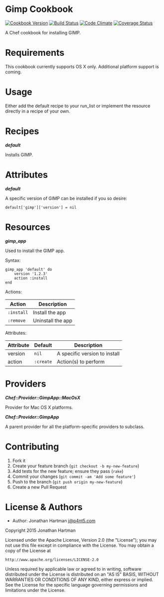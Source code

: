 Gimp Cookbook
=============
[![Cookbook Version](https://img.shields.io/cookbook/v/gimp.svg)][cookbook]
[![Build Status](https://img.shields.io/travis/RoboticCheese/gimp-chef.svg)][travis]
[![Code Climate](https://img.shields.io/codeclimate/github/RoboticCheese/gimp-chef.svg)][codeclimate]
[![Coverage Status](https://img.shields.io/coveralls/RoboticCheese/gimp-chef.svg)][coveralls]

[cookbook]: https://supermarket.chef.io/cookbooks/gimp
[travis]: https://travis-ci.org/RoboticCheese/gimp-chef
[codeclimate]: https://codeclimate.com/github/RoboticCheese/gimp-chef
[coveralls]: https://coveralls.io/r/RoboticCheese/gimp-chef

A Chef cookbook for installing GIMP.

Requirements
============

This cookbook currently supports OS X only. Additional platform support is
coming.

Usage
=====

Either add the default recipe to your run_list or implement the resource
directly in a recipe of your own.

Recipes
=======

***default***

Installs GIMP.

Attributes
==========

***default***

A specific version of GIMP can be installed if you so desire:

    default['gimp']['version'] = nil

Resources
=========

***gimp_app***

Used to install the GIMP app.

Syntax:

    gimp_app 'default' do
        version '1.2.3'
        action :install
    end

Actions:

| Action     | Description       |
|------------|-------------------|
| `:install` | Install the app   |
| `:remove`  | Uninstall the app |

Attributes:

| Attribute | Default   | Description                   |
|-----------|-----------|-------------------------------|
| version   | `nil`     | A specific version to install |
| action    | `:create` | Action(s) to perform          |

Providers
=========

***Chef::Provider::GimpApp::MacOsX***

Provider for Mac OS X platforms.

***Chef::Provider::GimpApp***

A parent provider for all the platform-specific providers to subclass.

Contributing
============

1. Fork it
2. Create your feature branch (`git checkout -b my-new-feature`)
3. Add tests for the new feature; ensure they pass (`rake`)
4. Commit your changes (`git commit -am 'Add some feature'`)
5. Push to the branch (`git push origin my-new-feature`)
6. Create a new Pull Request

License & Authors
=================
- Author: Jonathan Hartman <j@p4nt5.com>

Copyright 2015 Jonathan Hartman

Licensed under the Apache License, Version 2.0 (the "License");
you may not use this file except in compliance with the License.
You may obtain a copy of the License at

    http://www.apache.org/licenses/LICENSE-2.0

Unless required by applicable law or agreed to in writing, software
distributed under the License is distributed on an "AS IS" BASIS,
WITHOUT WARRANTIES OR CONDITIONS OF ANY KIND, either express or implied.
See the License for the specific language governing permissions and
limitations under the License.
